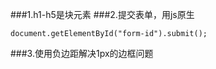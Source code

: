 ###1.h1-h5是块元素
###2.提交表单，用js原生

```
document.getElementById("form-id").submit();

```
###3.使用负边距解决1px的边框问题